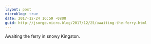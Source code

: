 ```yaml
---
layout: post
microblog: true
date: 2017-12-24 16:59 -0800
guid: http://jsorge.micro.blog/2017/12/25/awaiting-the-ferry.html
---
```

Awaiting the ferry in snowy Kingston.
